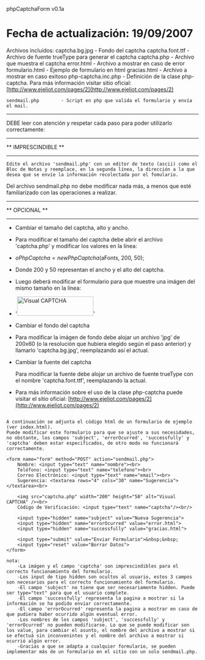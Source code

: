 phpCaptchaForm v0.1a

# Fecha de actualización: 19/09/2007
Archivos incluídos:     captcha.bg.jpg        - Fondo del captcha     captcha.font.ttf    - Archivo de fuente trueType para generar el captcha     captcha.php        - Archivo que muestra el captcha     error.html        - Archivo a mostrar en caso de error     formulario.html        - Ejemplo de formulario en html     gracias.html        - Archivo a mostrar en caso exitoso     php-captcha.inc.php    - Definición de la clase php-captcha. Para más información visitar sitio oficial: [http://www.ejeliot.com/pages/2](http://www.ejeliot.com/pages/2)

```
sendmail.php        - Script en php que valida el formulario y envía el mail.
```

--------------------------------------------------------------------------------

DEBE leer con atención y respetar cada paso para poder utilizarlo correctamente:

--------------------------------------------------------------------------------

** IMPRESCINDIBLE **

--------------------------------------------------------------------------------

```
Edite el archivo 'sendmail.php' con un editor de texto (ascii) como el Bloc de Notas y reemplace, en la segunda línea, la dirección a la que desea que se envíe la información recolectada por el fomulario.
```

Del archivo sendmail.php no debe modificar nada más, a menos que esté familiarizado con las operaciones a realizar.

--------------------------------------------------------------------------------

**   OPCIONAL     **

--------------------------------------------------------------------------------

- Cambiar el tamaño del captcha, alto y ancho.
-   Para modificar el tamaño del captcha debe abrir el archivo 'captcha.php' y modificar los valores en la línea:
-   $oPhpCaptcha = new PhpCaptcha($aFonts, 200, 50);
-   Donde 200 y 50 representan el ancho y el alto del captcha.
-   Luego deberá modificar el formulario para que muestre una imágen del mismo tamaño en la línea:
-   '<img src="captcha.php" width="200" height="50" alt="Visual CAPTCHA" />'
- Cambiar el fondo del captcha
-   Para modificar la imágen de fondo debe alojar un archivo 'jpg' de 200x60 (o la resolución que hubiera elegido según el paso anterior) y llamarlo 'captcha.bg.jpg', reemplazando así el actual.
- Cambiar la fuente del captcha

    Para modificar la fuente debe alojar un archivo de fuente trueType con el nombre 'captcha.font.ttf', reemplazando la actual.

- Para más información sobre el uso de la clase php-captcha puede visitar el sitio oficial: [http://www.ejeliot.com/pages/2](http://www.ejeliot.com/pages/2)

```

A continuación se adjunta el código html de un formulario de ejemplo (ver index.html).
Puede modificar este formulario para que se ajuste a sus necesidades, no obstante, los campos 'subject', 'errorOcurred', 'successfully' y 'captcha' deben estar especificados, de otro modo no funcionará correctamente.

<form name="form" method="POST" action="sendmail.php">
    Nombre: <input type="text" name="nombre"><br>
    Teléfono: <input type="text" name="telefono"><br>
    Correo Electrónico: <input type="text" name="email"><br>
    Sugerencia: <textarea rows="4" cols="30" name="Sugerencia"></textarea><br>

    <img src="captcha.php" width="200" height="50" alt="Visual CAPTCHA" /><br>
    Código de Verificación: <input type="text" name="captcha"/><br/>

    <input type="hidden" name="subject" value="Nueva Sugerencia">
    <input type="hidden" name="errorOcurred" value="error.html">
    <input type="hidden" name="successfully" value="gracias.html">

    <input type="submit" value="Enviar Formulario">&nbsp;&nbsp;
    <input type="reset" value="Borrar Datos">
</form>

nota:
    -La imágen y el campo 'captcha' son imprescindibles para el correcto funcionamiento del formulario.
    -Los input de tipo hidden son ocultos al usuario, estos 3 campos son necesarios para el correcto funcionamiento del formulario.
    -El campo 'subject' no tiene que ser necesariamente hidden. Puede ser type="text" para que el usuario complete.
    -El campo 'successfully' representa la pagina a mostrar si la información se ha podido enviar correctamente.
    -El campo 'errorOcurred' representa la pagina a mostrar en caso de que pudiera haber ocurrido algún eventual error.
    -Los nombres de los campos 'subject', 'successfully' y 'errorOcurred' no pueden modificarse. Lo que se puede modificar son los value, para cambiar el asunto, el nombre del archivo a mostrar si se efectuá sin inconvenintes y el nombre del archivo a mostrar si ocurrió algún error.
    -Gracias a que se adapta a cualquier formulario, se pueden implementar más de un formulario en el sitio con un solo sendmail.php.
```
